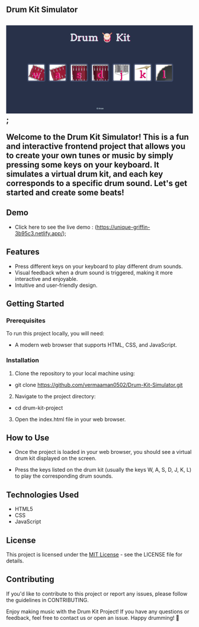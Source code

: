 <h2>Drum Kit Simulator<h2>

![preview-img](/images/preview.png);

Welcome to the Drum Kit Simulator! This is a fun and interactive frontend project that allows you to create your own tunes or music by simply pressing some keys on your keyboard. It simulates a virtual drum kit, and each key corresponds to a specific drum sound. Let's get started and create some beats!

## Demo

- Click here to see the live demo : (https://unique-griffin-3b95c3.netlify.app/);

## Features

- Press different keys on your keyboard to play different drum sounds.
- Visual feedback when a drum sound is triggered, making it more interactive and enjoyable.
- Intuitive and user-friendly design.

## Getting Started

### Prerequisites
To run this project locally, you will need:
- A modern web browser that supports HTML, CSS, and JavaScript.

### Installation

1. Clone the repository to your local machine using:
- git clone https://github.com/vermaaman0502/Drum-Kit-Simulator.git

2. Navigate to the project directory:
- cd drum-kit-project

3. Open the index.html file in your web browser.

## How to Use

- Once the project is loaded in your web browser, you should see a virtual drum kit displayed on the screen.

- Press the keys listed on the drum kit (usually the keys W, A, S, D, J, K, L) to play the corresponding drum sounds.


## Technologies Used

- HTML5
- CSS
- JavaScript

## License

This project is licensed under the [MIT License](LICENSE) - see the LICENSE file for details.

## Contributing

If you'd like to contribute to this project or report any issues, please follow the guidelines in CONTRIBUTING.


Enjoy making music with the Drum Kit Project! If you have any questions or feedback, feel free to contact us or open an issue. Happy drumming! 🥁